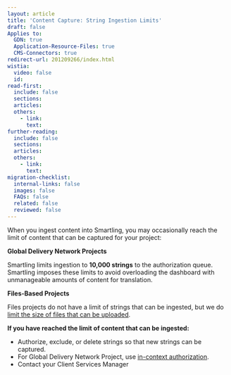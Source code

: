 ```yaml
---
layout: article
title: 'Content Capture: String Ingestion Limits'
draft: false
Applies to:
  GDN: true
  Application-Resource-Files: true
  CMS-Connectors: true
redirect-url: 201209266/index.html
wistia:
  video: false
  id:
read-first:
  include: false
  sections:
  articles:
  others:
    - link:
      text:
further-reading:
  include: false
  sections:
  articles:
  others:
    - link:
      text:
migration-checklist:
  internal-links: false
  images: false
  FAQs: false
  related: false
  reviewed: false
---
```



When you ingest content into Smartling, you may occasionally reach the limit of content that can be captured for your project:

**Global Delivery Network Projects**

Smartling limits ingestion to **10,000 strings** to the authorization queue. Smartling imposes these limits to avoid overloading the dashboard with unmanageable amounts of content for translation.

**Files-Based Projects**

Files projects do not have a limit of strings that can be ingested, but we do [limit the size of files that can be uploaded](/hc/en-us/articles/201209266#Limits).

**If you have reached the limit of content that can be ingested:**

* Authorize, exclude, or delete strings so that new strings can be captured.
* For Global Delivery Network Project, use [in-context authorization](/hc/en-us/articles/202297526-Inline-Content-Authorization-).
* Contact your Client Services Manager